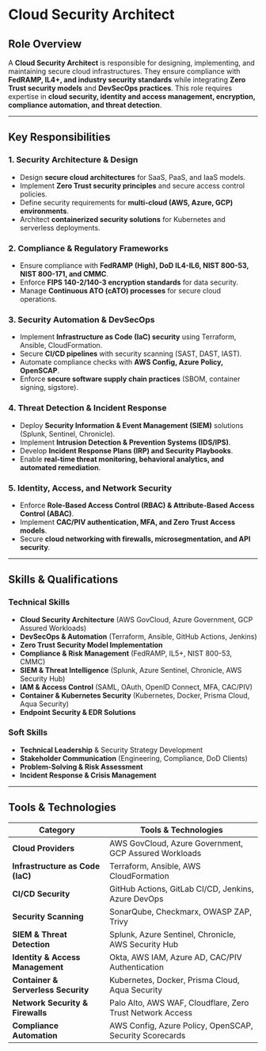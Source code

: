 # **Cloud Security Architect**

## **Role Overview**
A **Cloud Security Architect** is responsible for designing, implementing, and maintaining secure cloud infrastructures. They ensure compliance with **FedRAMP, IL4+, and industry security standards** while integrating **Zero Trust security models** and **DevSecOps practices**. This role requires expertise in **cloud security, identity and access management, encryption, compliance automation, and threat detection**.

---

## **Key Responsibilities**

### **1. Security Architecture & Design**
- Design **secure cloud architectures** for SaaS, PaaS, and IaaS models.
- Implement **Zero Trust security principles** and secure access control policies.
- Define security requirements for **multi-cloud (AWS, Azure, GCP) environments**.
- Architect **containerized security solutions** for Kubernetes and serverless deployments.

### **2. Compliance & Regulatory Frameworks**
- Ensure compliance with **FedRAMP (High), DoD IL4-IL6, NIST 800-53, NIST 800-171, and CMMC**.
- Enforce **FIPS 140-2/140-3 encryption standards** for data security.
- Manage **Continuous ATO (cATO) processes** for secure cloud operations.

### **3. Security Automation & DevSecOps**
- Implement **Infrastructure as Code (IaC) security** using Terraform, Ansible, CloudFormation.
- Secure **CI/CD pipelines** with security scanning (SAST, DAST, IAST).
- Automate compliance checks with **AWS Config, Azure Policy, OpenSCAP**.
- Enforce **secure software supply chain practices** (SBOM, container signing, sigstore).

### **4. Threat Detection & Incident Response**
- Deploy **Security Information & Event Management (SIEM)** solutions (Splunk, Sentinel, Chronicle).
- Implement **Intrusion Detection & Prevention Systems (IDS/IPS)**.
- Develop **Incident Response Plans (IRP) and Security Playbooks**.
- Enable **real-time threat monitoring, behavioral analytics, and automated remediation**.

### **5. Identity, Access, and Network Security**
- Enforce **Role-Based Access Control (RBAC) & Attribute-Based Access Control (ABAC)**.
- Implement **CAC/PIV authentication, MFA, and Zero Trust Access models**.
- Secure **cloud networking with firewalls, microsegmentation, and API security**.

---

## **Skills & Qualifications**

### **Technical Skills**
- **Cloud Security Architecture** (AWS GovCloud, Azure Government, GCP Assured Workloads)
- **DevSecOps & Automation** (Terraform, Ansible, GitHub Actions, Jenkins)
- **Zero Trust Security Model Implementation**
- **Compliance & Risk Management** (FedRAMP, IL5+, NIST 800-53, CMMC)
- **SIEM & Threat Intelligence** (Splunk, Azure Sentinel, Chronicle, AWS Security Hub)
- **IAM & Access Control** (SAML, OAuth, OpenID Connect, MFA, CAC/PIV)
- **Container & Kubernetes Security** (Kubernetes, Docker, Prisma Cloud, Aqua Security)
- **Endpoint Security & EDR Solutions**

### **Soft Skills**
- **Technical Leadership** & Security Strategy Development
- **Stakeholder Communication** (Engineering, Compliance, DoD Clients)
- **Problem-Solving & Risk Assessment**
- **Incident Response & Crisis Management**

---

## **Tools & Technologies**
| **Category** | **Tools & Technologies** |
|-------------|-----------------------|
| **Cloud Providers** | AWS GovCloud, Azure Government, GCP Assured Workloads |
| **Infrastructure as Code (IaC)** | Terraform, Ansible, AWS CloudFormation |
| **CI/CD Security** | GitHub Actions, GitLab CI/CD, Jenkins, Azure DevOps |
| **Security Scanning** | SonarQube, Checkmarx, OWASP ZAP, Trivy |
| **SIEM & Threat Detection** | Splunk, Azure Sentinel, Chronicle, AWS Security Hub |
| **Identity & Access Management** | Okta, AWS IAM, Azure AD, CAC/PIV Authentication |
| **Container & Serverless Security** | Kubernetes, Docker, Prisma Cloud, Aqua Security |
| **Network Security & Firewalls** | Palo Alto, AWS WAF, Cloudflare, Zero Trust Network Access |
| **Compliance Automation** | AWS Config, Azure Policy, OpenSCAP, Security Scorecards |

